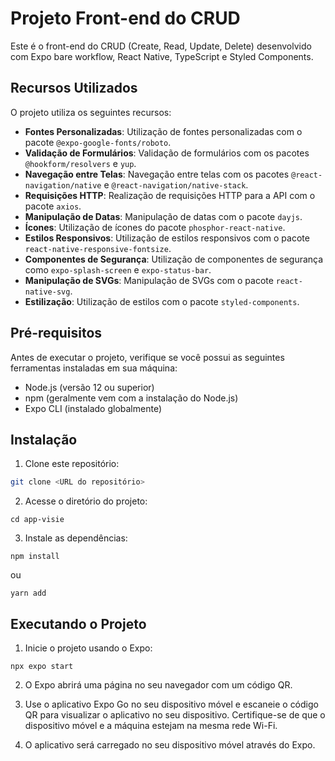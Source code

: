 # Projeto Front-end do CRUD

Este é o front-end do CRUD (Create, Read, Update, Delete) desenvolvido com Expo bare workflow, React Native, TypeScript e Styled Components.

## Recursos Utilizados

O projeto utiliza os seguintes recursos:

- **Fontes Personalizadas**: Utilização de fontes personalizadas com o pacote `@expo-google-fonts/roboto`.
- **Validação de Formulários**: Validação de formulários com os pacotes `@hookform/resolvers` e `yup`.
- **Navegação entre Telas**: Navegação entre telas com os pacotes `@react-navigation/native` e `@react-navigation/native-stack`.
- **Requisições HTTP**: Realização de requisições HTTP para a API com o pacote `axios`.
- **Manipulação de Datas**: Manipulação de datas com o pacote `dayjs`.
- **Ícones**: Utilização de ícones do pacote `phosphor-react-native`.
- **Estilos Responsivos**: Utilização de estilos responsivos com o pacote `react-native-responsive-fontsize`.
- **Componentes de Segurança**: Utilização de componentes de segurança como `expo-splash-screen` e `expo-status-bar`.
- **Manipulação de SVGs**: Manipulação de SVGs com o pacote `react-native-svg`.
- **Estilização**: Utilização de estilos com o pacote `styled-components`.


## Pré-requisitos

Antes de executar o projeto, verifique se você possui as seguintes ferramentas instaladas em sua máquina:

- Node.js (versão 12 ou superior)
- npm (geralmente vem com a instalação do Node.js)
- Expo CLI (instalado globalmente)

## Instalação

1. Clone este repositório:
```bash
git clone <URL do repositório>
```

2. Acesse o diretório do projeto:
```
cd app-visie
```

3. Instale as dependências:
```
npm install
```
ou 
```
yarn add
```

## Executando o Projeto
1. Inicie o projeto usando o Expo:
```
npx expo start
```
2. O Expo abrirá uma página no seu navegador com um código QR.

3. Use o aplicativo Expo Go no seu dispositivo móvel e escaneie o código QR para visualizar o aplicativo no seu dispositivo. Certifique-se de que o dispositivo móvel e a máquina estejam na mesma rede Wi-Fi.

4. O aplicativo será carregado no seu dispositivo móvel através do Expo.
